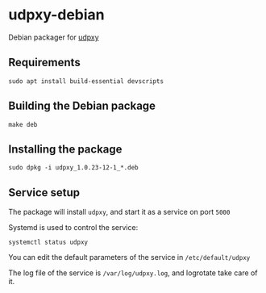 # udpxy-debian

Debian packager for [udpxy](http://www.udpxy.com/)

## Requirements

    sudo apt install build-essential devscripts

## Building the Debian package

    make deb

## Installing the package

    sudo dpkg -i udpxy_1.0.23-12-1_*.deb
    
## Service setup

The package will install `udpxy`, and start it as a service on port `5000`

Systemd is used to control the service:

    systemctl status udpxy

You can edit the default parameters of the service in `/etc/default/udpxy`

The log file of the service is `/var/log/udpxy.log`, and logrotate take care of it.

